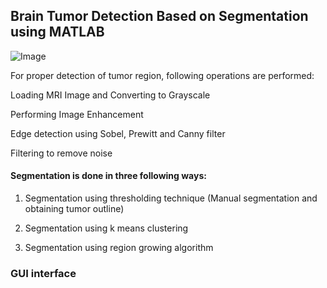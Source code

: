 ## Brain Tumor Detection Based on Segmentation using MATLAB
![Image](https://github.com/user-attachments/assets/b0d88e4c-6caa-43da-a8e7-f67549020bde)

For proper detection of tumor region, following operations are performed:

Loading MRI Image and Converting to Grayscale

Performing Image Enhancement 

Edge detection using Sobel, Prewitt and Canny filter 

Filtering to remove noise

#### Segmentation is done in three following ways:

1. Segmentation using thresholding technique (Manual segmentation and obtaining tumor outline)

2. Segmentation using k means clustering

3. Segmentation using region growing algorithm

### GUI interface
